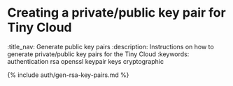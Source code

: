 # Creating a private/public key pair for Tiny Cloud
:title_nav: Generate public key pairs
:description: Instructions on how to generate private/public key pairs for the Tiny Cloud
:keywords: authentication rsa openssl keypair keys cryptographic

{% include auth/gen-rsa-key-pairs.md %}
